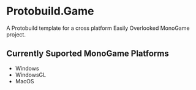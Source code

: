 # Protobuild.Game
A Protobuild template for a cross platform Easily Overlooked MonoGame project.

## Currently Suported MonoGame Platforms
- Windows
- WindowsGL
- MacOS
